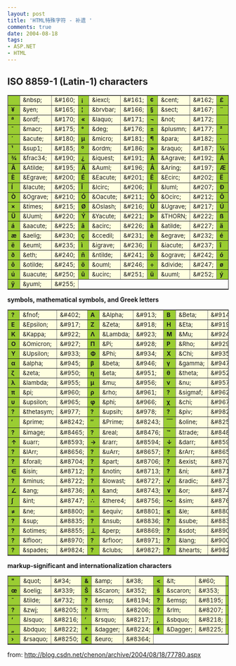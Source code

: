 ```yaml
---
layout: post
title: 'HTML特殊字符 - 补遗 '
comments: true
date: 2004-08-18
tags:
- ASP.NET
- HTML
---
```


<h2><strong>ISO 8859-1 (Latin-1) characters<br /></strong></h2>
<p></p>
<table style="FONT-SIZE: 10pt" border="1"><tbody>
<tr>
<td bgcolor="yellowgreen"><strong> </strong></td>
<td bgcolor="lightyellow">&amp;nbsp;</td>
<td bgcolor="lightyellow">&amp;#160;</td>
<td bgcolor="yellowgreen"><b>¡</b></td>
<td bgcolor="lightyellow">&amp;iexcl;</td>
<td bgcolor="lightyellow">&amp;#161;</td>
<td bgcolor="yellowgreen"><b>¢</b></td>
<td bgcolor="lightyellow">&amp;cent;</td>
<td bgcolor="lightyellow">&amp;#162;</td>
<td bgcolor="yellowgreen"><b>£</b></td>
<td bgcolor="lightyellow">&amp;pound;</td>
<td bgcolor="lightyellow">&amp;#163;</td>
<td bgcolor="yellowgreen"><b>¤</b></td>
<td bgcolor="lightyellow">&amp;curren;</td>
<td bgcolor="lightyellow">&amp;#164;</td>
</tr>
<tr>
<td bgcolor="yellowgreen"><b>¥</b></td>
<td bgcolor="lightyellow">&amp;yen;</td>
<td bgcolor="lightyellow">&amp;#165;</td>
<td bgcolor="yellowgreen"><b>¦</b></td>
<td bgcolor="lightyellow">&amp;brvbar;</td>
<td bgcolor="lightyellow">&amp;#166;</td>
<td bgcolor="yellowgreen"><b>§</b></td>
<td bgcolor="lightyellow">&amp;sect;</td>
<td bgcolor="lightyellow">&amp;#167;</td>
<td bgcolor="yellowgreen"><b>¨</b></td>
<td bgcolor="lightyellow">&amp;uml;</td>
<td bgcolor="lightyellow">&amp;#168;</td>
<td bgcolor="yellowgreen"><b>©</b></td>
<td bgcolor="lightyellow">&amp;copy;</td>
<td bgcolor="lightyellow">&amp;#169;</td>
</tr>
<tr>
<td bgcolor="yellowgreen"><b>ª</b></td>
<td bgcolor="lightyellow">&amp;ordf;</td>
<td bgcolor="lightyellow">&amp;#170;</td>
<td bgcolor="yellowgreen"><b>«</b></td>
<td bgcolor="lightyellow">&amp;laquo;</td>
<td bgcolor="lightyellow">&amp;#171;</td>
<td bgcolor="yellowgreen"><b>¬</b></td>
<td bgcolor="lightyellow">&amp;not;</td>
<td bgcolor="lightyellow">&amp;#172;</td>
<td bgcolor="yellowgreen"><b>­</b></td>
<td bgcolor="lightyellow">&amp;shy;</td>
<td bgcolor="lightyellow">&amp;#173;</td>
<td bgcolor="yellowgreen"><b>®</b></td>
<td bgcolor="lightyellow">&amp;reg;</td>
<td bgcolor="lightyellow">&amp;#174;</td>
</tr>
<tr>
<td bgcolor="yellowgreen"><b>¯</b></td>
<td bgcolor="lightyellow">&amp;macr;</td>
<td bgcolor="lightyellow">&amp;#175;</td>
<td bgcolor="yellowgreen"><b>°</b></td>
<td bgcolor="lightyellow">&amp;deg;</td>
<td bgcolor="lightyellow">&amp;#176;</td>
<td bgcolor="yellowgreen"><b>±</b></td>
<td bgcolor="lightyellow">&amp;plusmn;</td>
<td bgcolor="lightyellow">&amp;#177;</td>
<td bgcolor="yellowgreen"><b>²</b></td>
<td bgcolor="lightyellow">&amp;sup2;</td>
<td bgcolor="lightyellow">&amp;#178;</td>
<td bgcolor="yellowgreen"><b>³</b></td>
<td bgcolor="lightyellow">&amp;sup3;</td>
<td bgcolor="lightyellow">&amp;#179;</td>
</tr>
<tr>
<td bgcolor="yellowgreen"><b>´</b></td>
<td bgcolor="lightyellow">&amp;acute;</td>
<td bgcolor="lightyellow">&amp;#180;</td>
<td bgcolor="yellowgreen"><b>µ</b></td>
<td bgcolor="lightyellow">&amp;micro;</td>
<td bgcolor="lightyellow">&amp;#181;</td>
<td bgcolor="yellowgreen"><b>¶</b></td>
<td bgcolor="lightyellow">&amp;para;</td>
<td bgcolor="lightyellow">&amp;#182;</td>
<td bgcolor="yellowgreen"><b>·</b></td>
<td bgcolor="lightyellow">&amp;middot;</td>
<td bgcolor="lightyellow">&amp;#183;</td>
<td bgcolor="yellowgreen"><b>¸</b></td>
<td bgcolor="lightyellow">&amp;cedil;</td>
<td bgcolor="lightyellow">&amp;#184;</td>
</tr>
<tr>
<td bgcolor="yellowgreen"><b>¹</b></td>
<td bgcolor="lightyellow">&amp;sup1;</td>
<td bgcolor="lightyellow">&amp;#185;</td>
<td bgcolor="yellowgreen"><b>º</b></td>
<td bgcolor="lightyellow">&amp;ordm;</td>
<td bgcolor="lightyellow">&amp;#186;</td>
<td bgcolor="yellowgreen"><b>»</b></td>
<td bgcolor="lightyellow">&amp;raquo;</td>
<td bgcolor="lightyellow">&amp;#187;</td>
<td bgcolor="yellowgreen"><b>¼</b></td>
<td bgcolor="lightyellow">&amp;frac14;</td>
<td bgcolor="lightyellow">&amp;#188;</td>
<td bgcolor="yellowgreen"><b>½</b></td>
<td bgcolor="lightyellow">&amp;frac12;</td>
<td bgcolor="lightyellow">&amp;#189;</td>
</tr>
<tr>
<td bgcolor="yellowgreen"><b>¾</b></td>
<td bgcolor="lightyellow">&amp;frac34;</td>
<td bgcolor="lightyellow">&amp;#190;</td>
<td bgcolor="yellowgreen"><b>¿</b></td>
<td bgcolor="lightyellow">&amp;iquest;</td>
<td bgcolor="lightyellow">&amp;#191;</td>
<td bgcolor="yellowgreen"><b>À</b></td>
<td bgcolor="lightyellow">&amp;Agrave;</td>
<td bgcolor="lightyellow">&amp;#192;</td>
<td bgcolor="yellowgreen"><b>Á</b></td>
<td bgcolor="lightyellow">&amp;Aacute;</td>
<td bgcolor="lightyellow">&amp;#193;</td>
<td bgcolor="yellowgreen"><b>Â</b></td>
<td bgcolor="lightyellow">&amp;Acirc;</td>
<td bgcolor="lightyellow">&amp;#194;</td>
</tr>
<tr>
<td bgcolor="yellowgreen"><b>Ã</b></td>
<td bgcolor="lightyellow">&amp;Atilde;</td>
<td bgcolor="lightyellow">&amp;#195;</td>
<td bgcolor="yellowgreen"><b>Ä</b></td>
<td bgcolor="lightyellow">&amp;Auml;</td>
<td bgcolor="lightyellow">&amp;#196;</td>
<td bgcolor="yellowgreen"><b>Å</b></td>
<td bgcolor="lightyellow">&amp;Aring;</td>
<td bgcolor="lightyellow">&amp;#197;</td>
<td bgcolor="yellowgreen"><b>Æ</b></td>
<td bgcolor="lightyellow">&amp;AElig;</td>
<td bgcolor="lightyellow">&amp;#198;</td>
<td bgcolor="yellowgreen"><b>Ç</b></td>
<td bgcolor="lightyellow">&amp;Ccedil;</td>
<td bgcolor="lightyellow">&amp;#199;</td>
</tr>
<tr>
<td bgcolor="yellowgreen"><b>È</b></td>
<td bgcolor="lightyellow">&amp;Egrave;</td>
<td bgcolor="lightyellow">&amp;#200;</td>
<td bgcolor="yellowgreen"><b>É</b></td>
<td bgcolor="lightyellow">&amp;Eacute;</td>
<td bgcolor="lightyellow">&amp;#201;</td>
<td bgcolor="yellowgreen"><b>Ê</b></td>
<td bgcolor="lightyellow">&amp;Ecirc;</td>
<td bgcolor="lightyellow">&amp;#202;</td>
<td bgcolor="yellowgreen"><b>Ë</b></td>
<td bgcolor="lightyellow">&amp;Euml;</td>
<td bgcolor="lightyellow">&amp;#203;</td>
<td bgcolor="yellowgreen"><b>Ì</b></td>
<td bgcolor="lightyellow">&amp;Igrave;</td>
<td bgcolor="lightyellow">&amp;#204;</td>
</tr>
<tr>
<td bgcolor="yellowgreen"><b>Í</b></td>
<td bgcolor="lightyellow">&amp;Iacute;</td>
<td bgcolor="lightyellow">&amp;#205;</td>
<td bgcolor="yellowgreen"><b>Î</b></td>
<td bgcolor="lightyellow">&amp;Icirc;</td>
<td bgcolor="lightyellow">&amp;#206;</td>
<td bgcolor="yellowgreen"><b>Ï</b></td>
<td bgcolor="lightyellow">&amp;Iuml;</td>
<td bgcolor="lightyellow">&amp;#207;</td>
<td bgcolor="yellowgreen"><b>Ð</b></td>
<td bgcolor="lightyellow">&amp;ETH;</td>
<td bgcolor="lightyellow">&amp;#208;</td>
<td bgcolor="yellowgreen"><b>Ñ</b></td>
<td bgcolor="lightyellow">&amp;Ntilde;</td>
<td bgcolor="lightyellow">&amp;#209;</td>
</tr>
<tr>
<td bgcolor="yellowgreen"><b>Ò</b></td>
<td bgcolor="lightyellow">&amp;Ograve;</td>
<td bgcolor="lightyellow">&amp;#210;</td>
<td bgcolor="yellowgreen"><b>Ó</b></td>
<td bgcolor="lightyellow">&amp;Oacute;</td>
<td bgcolor="lightyellow">&amp;#211;</td>
<td bgcolor="yellowgreen"><b>Ô</b></td>
<td bgcolor="lightyellow">&amp;Ocirc;</td>
<td bgcolor="lightyellow">&amp;#212;</td>
<td bgcolor="yellowgreen"><b>Õ</b></td>
<td bgcolor="lightyellow">&amp;Otilde;</td>
<td bgcolor="lightyellow">&amp;#213;</td>
<td bgcolor="yellowgreen"><b>Ö</b></td>
<td bgcolor="lightyellow">&amp;Ouml;</td>
<td bgcolor="lightyellow">&amp;#214;</td>
</tr>
<tr>
<td bgcolor="yellowgreen"><b>×</b></td>
<td bgcolor="lightyellow">&amp;times;</td>
<td bgcolor="lightyellow">&amp;#215;</td>
<td bgcolor="yellowgreen"><b>Ø</b></td>
<td bgcolor="lightyellow">&amp;Oslash;</td>
<td bgcolor="lightyellow">&amp;#216;</td>
<td bgcolor="yellowgreen"><b>Ù</b></td>
<td bgcolor="lightyellow">&amp;Ugrave;</td>
<td bgcolor="lightyellow">&amp;#217;</td>
<td bgcolor="yellowgreen"><b>Ú</b></td>
<td bgcolor="lightyellow">&amp;Uacute;</td>
<td bgcolor="lightyellow">&amp;#218;</td>
<td bgcolor="yellowgreen"><b>Û</b></td>
<td bgcolor="lightyellow">&amp;Ucirc;</td>
<td bgcolor="lightyellow">&amp;#219;</td>
</tr>
<tr>
<td bgcolor="yellowgreen"><b>Ü</b></td>
<td bgcolor="lightyellow">&amp;Uuml;</td>
<td bgcolor="lightyellow">&amp;#220;</td>
<td bgcolor="yellowgreen"><b>Ý</b></td>
<td bgcolor="lightyellow">&amp;Yacute;</td>
<td bgcolor="lightyellow">&amp;#221;</td>
<td bgcolor="yellowgreen"><b>Þ</b></td>
<td bgcolor="lightyellow">&amp;THORN;</td>
<td bgcolor="lightyellow">&amp;#222;</td>
<td bgcolor="yellowgreen"><b>ß</b></td>
<td bgcolor="lightyellow">&amp;szlig;</td>
<td bgcolor="lightyellow">&amp;#223;</td>
<td bgcolor="yellowgreen"><b>à</b></td>
<td bgcolor="lightyellow">&amp;agrave;</td>
<td bgcolor="lightyellow">&amp;#224;</td>
</tr>
<tr>
<td bgcolor="yellowgreen"><b>á</b></td>
<td bgcolor="lightyellow">&amp;aacute;</td>
<td bgcolor="lightyellow">&amp;#225;</td>
<td bgcolor="yellowgreen"><b>â</b></td>
<td bgcolor="lightyellow">&amp;acirc;</td>
<td bgcolor="lightyellow">&amp;#226;</td>
<td bgcolor="yellowgreen"><b>ã</b></td>
<td bgcolor="lightyellow">&amp;atilde;</td>
<td bgcolor="lightyellow">&amp;#227;</td>
<td bgcolor="yellowgreen"><b>ä</b></td>
<td bgcolor="lightyellow">&amp;auml;</td>
<td bgcolor="lightyellow">&amp;#228;</td>
<td bgcolor="yellowgreen"><b>å</b></td>
<td bgcolor="lightyellow">&amp;aring;</td>
<td bgcolor="lightyellow">&amp;#229;</td>
</tr>
<tr>
<td bgcolor="yellowgreen"><b>æ</b></td>
<td bgcolor="lightyellow">&amp;aelig;</td>
<td bgcolor="lightyellow">&amp;#230;</td>
<td bgcolor="yellowgreen"><b>ç</b></td>
<td bgcolor="lightyellow">&amp;ccedil;</td>
<td bgcolor="lightyellow">&amp;#231;</td>
<td bgcolor="yellowgreen"><b>è</b></td>
<td bgcolor="lightyellow">&amp;egrave;</td>
<td bgcolor="lightyellow">&amp;#232;</td>
<td bgcolor="yellowgreen"><b>é</b></td>
<td bgcolor="lightyellow">&amp;eacute;</td>
<td bgcolor="lightyellow">&amp;#233;</td>
<td bgcolor="yellowgreen"><b>ê</b></td>
<td bgcolor="lightyellow">&amp;ecirc;</td>
<td bgcolor="lightyellow">&amp;#234;</td>
</tr>
<tr>
<td bgcolor="yellowgreen"><b>ë</b></td>
<td bgcolor="lightyellow">&amp;euml;</td>
<td bgcolor="lightyellow">&amp;#235;</td>
<td bgcolor="yellowgreen"><b>ì</b></td>
<td bgcolor="lightyellow">&amp;igrave;</td>
<td bgcolor="lightyellow">&amp;#236;</td>
<td bgcolor="yellowgreen"><b>í</b></td>
<td bgcolor="lightyellow">&amp;iacute;</td>
<td bgcolor="lightyellow">&amp;#237;</td>
<td bgcolor="yellowgreen"><b>î</b></td>
<td bgcolor="lightyellow">&amp;icirc;</td>
<td bgcolor="lightyellow">&amp;#238;</td>
<td bgcolor="yellowgreen"><b>ï</b></td>
<td bgcolor="lightyellow">&amp;iuml;</td>
<td bgcolor="lightyellow">&amp;#239;</td>
</tr>
<tr>
<td bgcolor="yellowgreen"><b>ð</b></td>
<td bgcolor="lightyellow">&amp;eth;</td>
<td bgcolor="lightyellow">&amp;#240;</td>
<td bgcolor="yellowgreen"><b>ñ</b></td>
<td bgcolor="lightyellow">&amp;ntilde;</td>
<td bgcolor="lightyellow">&amp;#241;</td>
<td bgcolor="yellowgreen"><b>ò</b></td>
<td bgcolor="lightyellow">&amp;ograve;</td>
<td bgcolor="lightyellow">&amp;#242;</td>
<td bgcolor="yellowgreen"><b>ó</b></td>
<td bgcolor="lightyellow">&amp;oacute;</td>
<td bgcolor="lightyellow">&amp;#243;</td>
<td bgcolor="yellowgreen"><b>ô</b></td>
<td bgcolor="lightyellow">&amp;ocirc;</td>
<td bgcolor="lightyellow">&amp;#244;</td>
</tr>
<tr>
<td bgcolor="yellowgreen"><b>õ</b></td>
<td bgcolor="lightyellow">&amp;otilde;</td>
<td bgcolor="lightyellow">&amp;#245;</td>
<td bgcolor="yellowgreen"><b>ö</b></td>
<td bgcolor="lightyellow">&amp;ouml;</td>
<td bgcolor="lightyellow">&amp;#246;</td>
<td bgcolor="yellowgreen"><b>÷</b></td>
<td bgcolor="lightyellow">&amp;divide;</td>
<td bgcolor="lightyellow">&amp;#247;</td>
<td bgcolor="yellowgreen"><b>ø</b></td>
<td bgcolor="lightyellow">&amp;oslash;</td>
<td bgcolor="lightyellow">&amp;#248;</td>
<td bgcolor="yellowgreen"><b>ù</b></td>
<td bgcolor="lightyellow">&amp;ugrave;</td>
<td bgcolor="lightyellow">&amp;#249;</td>
</tr>
<tr>
<td bgcolor="yellowgreen"><b>ú</b></td>
<td bgcolor="lightyellow">&amp;uacute;</td>
<td bgcolor="lightyellow">&amp;#250;</td>
<td bgcolor="yellowgreen"><b>û</b></td>
<td bgcolor="lightyellow">&amp;ucirc;</td>
<td bgcolor="lightyellow">&amp;#251;</td>
<td bgcolor="yellowgreen"><b>ü</b></td>
<td bgcolor="lightyellow">&amp;uuml;</td>
<td bgcolor="lightyellow">&amp;#252;</td>
<td bgcolor="yellowgreen"><b>ý</b></td>
<td bgcolor="lightyellow">&amp;yacute;</td>
<td bgcolor="lightyellow">&amp;#253;</td>
<td bgcolor="yellowgreen"><b>þ</b></td>
<td bgcolor="lightyellow">&amp;thorn;</td>
<td bgcolor="lightyellow">&amp;#254;</td>
</tr>
<tr>
<td bgcolor="yellowgreen"><b>ÿ</b></td>
<td bgcolor="lightyellow">&amp;yuml;</td>
<td bgcolor="lightyellow">&amp;#255;</td>
</tr>
</tbody></table>
<p><b>symbols, mathematical symbols, and Greek letters</b><br /></p>
<p></p>
<table style="FONT-SIZE: 10pt" border="1"><tbody>
<tr>
<td bgcolor="yellowgreen"><b>?</b></td>
<td bgcolor="lightyellow">&amp;fnof;</td>
<td bgcolor="lightyellow">&amp;#402;</td>
<td bgcolor="yellowgreen"><b>Α</b></td>
<td bgcolor="lightyellow">&amp;Alpha;</td>
<td bgcolor="lightyellow">&amp;#913;</td>
<td bgcolor="yellowgreen"><b>Β</b></td>
<td bgcolor="lightyellow">&amp;Beta;</td>
<td bgcolor="lightyellow">&amp;#914;</td>
<td bgcolor="yellowgreen"><b>Γ</b></td>
<td bgcolor="lightyellow">&amp;Gamma;</td>
<td bgcolor="lightyellow">&amp;#915;</td>
<td bgcolor="yellowgreen"><b>Δ</b></td>
<td bgcolor="lightyellow">&amp;Delta;</td>
<td bgcolor="lightyellow">&amp;#916;</td>
</tr>
<tr>
<td bgcolor="yellowgreen"><b>Ε</b></td>
<td bgcolor="lightyellow">&amp;Epsilon;</td>
<td bgcolor="lightyellow">&amp;#917;</td>
<td bgcolor="yellowgreen"><b>Ζ</b></td>
<td bgcolor="lightyellow">&amp;Zeta;</td>
<td bgcolor="lightyellow">&amp;#918;</td>
<td bgcolor="yellowgreen"><b>Η</b></td>
<td bgcolor="lightyellow">&amp;Eta;</td>
<td bgcolor="lightyellow">&amp;#919;</td>
<td bgcolor="yellowgreen"><b>Θ</b></td>
<td bgcolor="lightyellow">&amp;Theta;</td>
<td bgcolor="lightyellow">&amp;#920;</td>
<td bgcolor="yellowgreen"><b>Ι</b></td>
<td bgcolor="lightyellow">&amp;Iota;</td>
<td bgcolor="lightyellow">&amp;#921;</td>
</tr>
<tr>
<td bgcolor="yellowgreen"><b>Κ</b></td>
<td bgcolor="lightyellow">&amp;Kappa;</td>
<td bgcolor="lightyellow">&amp;#922;</td>
<td bgcolor="yellowgreen"><b>Λ</b></td>
<td bgcolor="lightyellow">&amp;Lambda;</td>
<td bgcolor="lightyellow">&amp;#923;</td>
<td bgcolor="yellowgreen"><b>Μ</b></td>
<td bgcolor="lightyellow">&amp;Mu;</td>
<td bgcolor="lightyellow">&amp;#924;</td>
<td bgcolor="yellowgreen"><b>Ν</b></td>
<td bgcolor="lightyellow">&amp;Nu;</td>
<td bgcolor="lightyellow">&amp;#925;</td>
<td bgcolor="yellowgreen"><b>Ξ</b></td>
<td bgcolor="lightyellow">&amp;Xi;</td>
<td bgcolor="lightyellow">&amp;#926;</td>
</tr>
<tr>
<td bgcolor="yellowgreen"><b>Ο</b></td>
<td bgcolor="lightyellow">&amp;Omicron;</td>
<td bgcolor="lightyellow">&amp;#927;</td>
<td bgcolor="yellowgreen"><b>Π</b></td>
<td bgcolor="lightyellow">&amp;Pi;</td>
<td bgcolor="lightyellow">&amp;#928;</td>
<td bgcolor="yellowgreen"><b>Ρ</b></td>
<td bgcolor="lightyellow">&amp;Rho;</td>
<td bgcolor="lightyellow">&amp;#929;</td>
<td bgcolor="yellowgreen"><b>Σ</b></td>
<td bgcolor="lightyellow">&amp;Sigma;</td>
<td bgcolor="lightyellow">&amp;#931;</td>
<td bgcolor="yellowgreen"><b>Τ</b></td>
<td bgcolor="lightyellow">&amp;Tau;</td>
<td bgcolor="lightyellow">&amp;#932;</td>
</tr>
<tr>
<td bgcolor="yellowgreen"><b>Υ</b></td>
<td bgcolor="lightyellow">&amp;Upsilon;</td>
<td bgcolor="lightyellow">&amp;#933;</td>
<td bgcolor="yellowgreen"><b>Φ</b></td>
<td bgcolor="lightyellow">&amp;Phi;</td>
<td bgcolor="lightyellow">&amp;#934;</td>
<td bgcolor="yellowgreen"><b>Χ</b></td>
<td bgcolor="lightyellow">&amp;Chi;</td>
<td bgcolor="lightyellow">&amp;#935;</td>
<td bgcolor="yellowgreen"><b>Ψ</b></td>
<td bgcolor="lightyellow">&amp;Psi;</td>
<td bgcolor="lightyellow">&amp;#936;</td>
<td bgcolor="yellowgreen"><b>Ω</b></td>
<td bgcolor="lightyellow">&amp;Omega;</td>
<td bgcolor="lightyellow">&amp;#937;</td>
</tr>
<tr>
<td bgcolor="yellowgreen"><b>α</b></td>
<td bgcolor="lightyellow">&amp;alpha;</td>
<td bgcolor="lightyellow">&amp;#945;</td>
<td bgcolor="yellowgreen"><b>β</b></td>
<td bgcolor="lightyellow">&amp;beta;</td>
<td bgcolor="lightyellow">&amp;#946;</td>
<td bgcolor="yellowgreen"><b>γ</b></td>
<td bgcolor="lightyellow">&amp;gamma;</td>
<td bgcolor="lightyellow">&amp;#947;</td>
<td bgcolor="yellowgreen"><b>δ</b></td>
<td bgcolor="lightyellow">&amp;delta;</td>
<td bgcolor="lightyellow">&amp;#948;</td>
<td bgcolor="yellowgreen"><b>ε</b></td>
<td bgcolor="lightyellow">&amp;epsilon;</td>
<td bgcolor="lightyellow">&amp;#949;</td>
</tr>
<tr>
<td bgcolor="yellowgreen"><b>ζ</b></td>
<td bgcolor="lightyellow">&amp;zeta;</td>
<td bgcolor="lightyellow">&amp;#950;</td>
<td bgcolor="yellowgreen"><b>η</b></td>
<td bgcolor="lightyellow">&amp;eta;</td>
<td bgcolor="lightyellow">&amp;#951;</td>
<td bgcolor="yellowgreen"><b>θ</b></td>
<td bgcolor="lightyellow">&amp;theta;</td>
<td bgcolor="lightyellow">&amp;#952;</td>
<td bgcolor="yellowgreen"><b>ι</b></td>
<td bgcolor="lightyellow">&amp;iota;</td>
<td bgcolor="lightyellow">&amp;#953;</td>
<td bgcolor="yellowgreen"><b>κ</b></td>
<td bgcolor="lightyellow">&amp;kappa;</td>
<td bgcolor="lightyellow">&amp;#954;</td>
</tr>
<tr>
<td bgcolor="yellowgreen"><b>λ</b></td>
<td bgcolor="lightyellow">&amp;lambda;</td>
<td bgcolor="lightyellow">&amp;#955;</td>
<td bgcolor="yellowgreen"><b>μ</b></td>
<td bgcolor="lightyellow">&amp;mu;</td>
<td bgcolor="lightyellow">&amp;#956;</td>
<td bgcolor="yellowgreen"><b>ν</b></td>
<td bgcolor="lightyellow">&amp;nu;</td>
<td bgcolor="lightyellow">&amp;#957;</td>
<td bgcolor="yellowgreen"><b>ξ</b></td>
<td bgcolor="lightyellow">&amp;xi;</td>
<td bgcolor="lightyellow">&amp;#958;</td>
<td bgcolor="yellowgreen"><b>ο</b></td>
<td bgcolor="lightyellow">&amp;omicron;</td>
<td bgcolor="lightyellow">&amp;#959;</td>
</tr>
<tr>
<td bgcolor="yellowgreen"><b>π</b></td>
<td bgcolor="lightyellow">&amp;pi;</td>
<td bgcolor="lightyellow">&amp;#960;</td>
<td bgcolor="yellowgreen"><b>ρ</b></td>
<td bgcolor="lightyellow">&amp;rho;</td>
<td bgcolor="lightyellow">&amp;#961;</td>
<td bgcolor="yellowgreen"><b>?</b></td>
<td bgcolor="lightyellow">&amp;sigmaf;</td>
<td bgcolor="lightyellow">&amp;#962;</td>
<td bgcolor="yellowgreen"><b>σ</b></td>
<td bgcolor="lightyellow">&amp;sigma;</td>
<td bgcolor="lightyellow">&amp;#963;</td>
<td bgcolor="yellowgreen"><b>τ</b></td>
<td bgcolor="lightyellow">&amp;tau;</td>
<td bgcolor="lightyellow">&amp;#964;</td>
</tr>
<tr>
<td bgcolor="yellowgreen"><b>υ</b></td>
<td bgcolor="lightyellow">&amp;upsilon;</td>
<td bgcolor="lightyellow">&amp;#965;</td>
<td bgcolor="yellowgreen"><b>φ</b></td>
<td bgcolor="lightyellow">&amp;phi;</td>
<td bgcolor="lightyellow">&amp;#966;</td>
<td bgcolor="yellowgreen"><b>χ</b></td>
<td bgcolor="lightyellow">&amp;chi;</td>
<td bgcolor="lightyellow">&amp;#967;</td>
<td bgcolor="yellowgreen"><b>ψ</b></td>
<td bgcolor="lightyellow">&amp;psi;</td>
<td bgcolor="lightyellow">&amp;#968;</td>
<td bgcolor="yellowgreen"><b>ω</b></td>
<td bgcolor="lightyellow">&amp;omega;</td>
<td bgcolor="lightyellow">&amp;#969;</td>
</tr>
<tr>
<td bgcolor="yellowgreen"><b>?</b></td>
<td bgcolor="lightyellow">&amp;thetasym;</td>
<td bgcolor="lightyellow">&amp;#977;</td>
<td bgcolor="yellowgreen"><b>?</b></td>
<td bgcolor="lightyellow">&amp;upsih;</td>
<td bgcolor="lightyellow">&amp;#978;</td>
<td bgcolor="yellowgreen"><b>?</b></td>
<td bgcolor="lightyellow">&amp;piv;</td>
<td bgcolor="lightyellow">&amp;#982;</td>
<td bgcolor="yellowgreen"><b>•</b></td>
<td bgcolor="lightyellow">&amp;bull;</td>
<td bgcolor="lightyellow">&amp;#8226;</td>
<td bgcolor="yellowgreen"><b>…</b></td>
<td bgcolor="lightyellow">&amp;hellip;</td>
<td bgcolor="lightyellow">&amp;#8230;</td>
</tr>
<tr>
<td bgcolor="yellowgreen"><b>′</b></td>
<td bgcolor="lightyellow">&amp;prime;</td>
<td bgcolor="lightyellow">&amp;#8242;</td>
<td bgcolor="yellowgreen"><b>″</b></td>
<td bgcolor="lightyellow">&amp;Prime;</td>
<td bgcolor="lightyellow">&amp;#8243;</td>
<td bgcolor="yellowgreen"><b>￣</b></td>
<td bgcolor="lightyellow">&amp;oline;</td>
<td bgcolor="lightyellow">&amp;#8254;</td>
<td bgcolor="yellowgreen"><b>?</b></td>
<td bgcolor="lightyellow">&amp;frasl;</td>
<td bgcolor="lightyellow">&amp;#8260;</td>
<td bgcolor="yellowgreen"><b>?</b></td>
<td bgcolor="lightyellow">&amp;weierp;</td>
<td bgcolor="lightyellow">&amp;#8472;</td>
</tr>
<tr>
<td bgcolor="yellowgreen"><b>?</b></td>
<td bgcolor="lightyellow">&amp;image;</td>
<td bgcolor="lightyellow">&amp;#8465;</td>
<td bgcolor="yellowgreen"><b>?</b></td>
<td bgcolor="lightyellow">&amp;real;</td>
<td bgcolor="lightyellow">&amp;#8476;</td>
<td bgcolor="yellowgreen"><b>™</b></td>
<td bgcolor="lightyellow">&amp;trade;</td>
<td bgcolor="lightyellow">&amp;#8482;</td>
<td bgcolor="yellowgreen"><b>?</b></td>
<td bgcolor="lightyellow">&amp;alefsym;</td>
<td bgcolor="lightyellow">&amp;#8501;</td>
<td bgcolor="yellowgreen"><b>←</b></td>
<td bgcolor="lightyellow">&amp;larr;</td>
<td bgcolor="lightyellow">&amp;#8592;</td>
</tr>
<tr>
<td bgcolor="yellowgreen"><b>↑</b></td>
<td bgcolor="lightyellow">&amp;uarr;</td>
<td bgcolor="lightyellow">&amp;#8593;</td>
<td bgcolor="yellowgreen"><b>→</b></td>
<td bgcolor="lightyellow">&amp;rarr;</td>
<td bgcolor="lightyellow">&amp;#8594;</td>
<td bgcolor="yellowgreen"><b>↓</b></td>
<td bgcolor="lightyellow">&amp;darr;</td>
<td bgcolor="lightyellow">&amp;#8595;</td>
<td bgcolor="yellowgreen"><b>?</b></td>
<td bgcolor="lightyellow">&amp;harr;</td>
<td bgcolor="lightyellow">&amp;#8596;</td>
<td bgcolor="yellowgreen"><b>?</b></td>
<td bgcolor="lightyellow">&amp;crarr;</td>
<td bgcolor="lightyellow">&amp;#8629;</td>
</tr>
<tr>
<td bgcolor="yellowgreen"><b>?</b></td>
<td bgcolor="lightyellow">&amp;lArr;</td>
<td bgcolor="lightyellow">&amp;#8656;</td>
<td bgcolor="yellowgreen"><b>?</b></td>
<td bgcolor="lightyellow">&amp;uArr;</td>
<td bgcolor="lightyellow">&amp;#8657;</td>
<td bgcolor="yellowgreen"><b>?</b></td>
<td bgcolor="lightyellow">&amp;rArr;</td>
<td bgcolor="lightyellow">&amp;#8658;</td>
<td bgcolor="yellowgreen"><b>?</b></td>
<td bgcolor="lightyellow">&amp;dArr;</td>
<td bgcolor="lightyellow">&amp;#8659;</td>
<td bgcolor="yellowgreen"><b>?</b></td>
<td bgcolor="lightyellow">&amp;hArr;</td>
<td bgcolor="lightyellow">&amp;#8660;</td>
</tr>
<tr>
<td bgcolor="yellowgreen"><b>?</b></td>
<td bgcolor="lightyellow">&amp;forall;</td>
<td bgcolor="lightyellow">&amp;#8704;</td>
<td bgcolor="yellowgreen"><b>?</b></td>
<td bgcolor="lightyellow">&amp;part;</td>
<td bgcolor="lightyellow">&amp;#8706;</td>
<td bgcolor="yellowgreen"><b>?</b></td>
<td bgcolor="lightyellow">&amp;exist;</td>
<td bgcolor="lightyellow">&amp;#8707;</td>
<td bgcolor="yellowgreen"><b>?</b></td>
<td bgcolor="lightyellow">&amp;empty;</td>
<td bgcolor="lightyellow">&amp;#8709;</td>
<td bgcolor="yellowgreen"><b>?</b></td>
<td bgcolor="lightyellow">&amp;nabla;</td>
<td bgcolor="lightyellow">&amp;#8711;</td>
</tr>
<tr>
<td bgcolor="yellowgreen"><b>∈</b></td>
<td bgcolor="lightyellow">&amp;isin;</td>
<td bgcolor="lightyellow">&amp;#8712;</td>
<td bgcolor="yellowgreen"><b>?</b></td>
<td bgcolor="lightyellow">&amp;notin;</td>
<td bgcolor="lightyellow">&amp;#8713;</td>
<td bgcolor="yellowgreen"><b>?</b></td>
<td bgcolor="lightyellow">&amp;ni;</td>
<td bgcolor="lightyellow">&amp;#8715;</td>
<td bgcolor="yellowgreen"><b>∏</b></td>
<td bgcolor="lightyellow">&amp;prod;</td>
<td bgcolor="lightyellow">&amp;#8719;</td>
<td bgcolor="yellowgreen"><b>∑</b></td>
<td bgcolor="lightyellow">&amp;sum;</td>
<td bgcolor="lightyellow">&amp;#8721;</td>
</tr>
<tr>
<td bgcolor="yellowgreen"><b>?</b></td>
<td bgcolor="lightyellow">&amp;minus;</td>
<td bgcolor="lightyellow">&amp;#8722;</td>
<td bgcolor="yellowgreen"><b>?</b></td>
<td bgcolor="lightyellow">&amp;lowast;</td>
<td bgcolor="lightyellow">&amp;#8727;</td>
<td bgcolor="yellowgreen"><b>√</b></td>
<td bgcolor="lightyellow">&amp;radic;</td>
<td bgcolor="lightyellow">&amp;#8730;</td>
<td bgcolor="yellowgreen"><b>∝</b></td>
<td bgcolor="lightyellow">&amp;prop;</td>
<td bgcolor="lightyellow">&amp;#8733;</td>
<td bgcolor="yellowgreen"><b>∞</b></td>
<td bgcolor="lightyellow">&amp;infin;</td>
<td bgcolor="lightyellow">&amp;#8734;</td>
</tr>
<tr>
<td bgcolor="yellowgreen"><b>∠</b></td>
<td bgcolor="lightyellow">&amp;ang;</td>
<td bgcolor="lightyellow">&amp;#8736;</td>
<td bgcolor="yellowgreen"><b>∧</b></td>
<td bgcolor="lightyellow">&amp;and;</td>
<td bgcolor="lightyellow">&amp;#8743;</td>
<td bgcolor="yellowgreen"><b>∨</b></td>
<td bgcolor="lightyellow">&amp;or;</td>
<td bgcolor="lightyellow">&amp;#8744;</td>
<td bgcolor="yellowgreen"><b>∩</b></td>
<td bgcolor="lightyellow">&amp;cap;</td>
<td bgcolor="lightyellow">&amp;#8745;</td>
<td bgcolor="yellowgreen"><b>∪</b></td>
<td bgcolor="lightyellow">&amp;cup;</td>
<td bgcolor="lightyellow">&amp;#8746;</td>
</tr>
<tr>
<td bgcolor="yellowgreen"><b>∫</b></td>
<td bgcolor="lightyellow">&amp;int;</td>
<td bgcolor="lightyellow">&amp;#8747;</td>
<td bgcolor="yellowgreen"><b>∴</b></td>
<td bgcolor="lightyellow">&amp;there4;</td>
<td bgcolor="lightyellow">&amp;#8756;</td>
<td bgcolor="yellowgreen"><b>～</b></td>
<td bgcolor="lightyellow">&amp;sim;</td>
<td bgcolor="lightyellow">&amp;#8764;</td>
<td bgcolor="yellowgreen"><b>?</b></td>
<td bgcolor="lightyellow">&amp;cong;</td>
<td bgcolor="lightyellow">&amp;#8773;</td>
<td bgcolor="yellowgreen"><b>≈</b></td>
<td bgcolor="lightyellow">&amp;asymp;</td>
<td bgcolor="lightyellow">&amp;#8776;</td>
</tr>
<tr>
<td bgcolor="yellowgreen"><b>≠</b></td>
<td bgcolor="lightyellow">&amp;ne;</td>
<td bgcolor="lightyellow">&amp;#8800;</td>
<td bgcolor="yellowgreen"><b>≡</b></td>
<td bgcolor="lightyellow">&amp;equiv;</td>
<td bgcolor="lightyellow">&amp;#8801;</td>
<td bgcolor="yellowgreen"><b>≤</b></td>
<td bgcolor="lightyellow">&amp;le;</td>
<td bgcolor="lightyellow">&amp;#8804;</td>
<td bgcolor="yellowgreen"><b>≥</b></td>
<td bgcolor="lightyellow">&amp;ge;</td>
<td bgcolor="lightyellow">&amp;#8805;</td>
<td bgcolor="yellowgreen"><b>?</b></td>
<td bgcolor="lightyellow">&amp;sub;</td>
<td bgcolor="lightyellow">&amp;#8834;</td>
</tr>
<tr>
<td bgcolor="yellowgreen"><b>?</b></td>
<td bgcolor="lightyellow">&amp;sup;</td>
<td bgcolor="lightyellow">&amp;#8835;</td>
<td bgcolor="yellowgreen"><b>?</b></td>
<td bgcolor="lightyellow">&amp;nsub;</td>
<td bgcolor="lightyellow">&amp;#8836;</td>
<td bgcolor="yellowgreen"><b>?</b></td>
<td bgcolor="lightyellow">&amp;sube;</td>
<td bgcolor="lightyellow">&amp;#8838;</td>
<td bgcolor="yellowgreen"><b>?</b></td>
<td bgcolor="lightyellow">&amp;supe;</td>
<td bgcolor="lightyellow">&amp;#8839;</td>
<td bgcolor="yellowgreen"><b>⊕</b></td>
<td bgcolor="lightyellow">&amp;oplus;</td>
<td bgcolor="lightyellow">&amp;#8853;</td>
</tr>
<tr>
<td bgcolor="yellowgreen"><b>?</b></td>
<td bgcolor="lightyellow">&amp;otimes;</td>
<td bgcolor="lightyellow">&amp;#8855;</td>
<td bgcolor="yellowgreen"><b>⊥</b></td>
<td bgcolor="lightyellow">&amp;perp;</td>
<td bgcolor="lightyellow">&amp;#8869;</td>
<td bgcolor="yellowgreen"><b>?</b></td>
<td bgcolor="lightyellow">&amp;sdot;</td>
<td bgcolor="lightyellow">&amp;#8901;</td>
<td bgcolor="yellowgreen"><b>?</b></td>
<td bgcolor="lightyellow">&amp;lceil;</td>
<td bgcolor="lightyellow">&amp;#8968;</td>
<td bgcolor="yellowgreen"><b>?</b></td>
<td bgcolor="lightyellow">&amp;rceil;</td>
<td bgcolor="lightyellow">&amp;#8969;</td>
</tr>
<tr>
<td bgcolor="yellowgreen"><b>?</b></td>
<td bgcolor="lightyellow">&amp;lfloor;</td>
<td bgcolor="lightyellow">&amp;#8970;</td>
<td bgcolor="yellowgreen"><b>?</b></td>
<td bgcolor="lightyellow">&amp;rfloor;</td>
<td bgcolor="lightyellow">&amp;#8971;</td>
<td bgcolor="yellowgreen"><b>?</b></td>
<td bgcolor="lightyellow">&amp;lang;</td>
<td bgcolor="lightyellow">&amp;#9001;</td>
<td bgcolor="yellowgreen"><b>?</b></td>
<td bgcolor="lightyellow">&amp;rang;</td>
<td bgcolor="lightyellow">&amp;#9002;</td>
<td bgcolor="yellowgreen"><b>?</b></td>
<td bgcolor="lightyellow">&amp;loz;</td>
<td bgcolor="lightyellow">&amp;#9674;</td>
</tr>
<tr>
<td bgcolor="yellowgreen"><b>?</b></td>
<td bgcolor="lightyellow">&amp;spades;</td>
<td bgcolor="lightyellow">&amp;#9824;</td>
<td bgcolor="yellowgreen"><b>?</b></td>
<td bgcolor="lightyellow">&amp;clubs;</td>
<td bgcolor="lightyellow">&amp;#9827;</td>
<td bgcolor="yellowgreen"><b>?</b></td>
<td bgcolor="lightyellow">&amp;hearts;</td>
<td bgcolor="lightyellow">&amp;#9829;</td>
<td bgcolor="yellowgreen"><b>?</b></td>
<td bgcolor="lightyellow">&amp;diams;</td>
<td bgcolor="lightyellow">&amp;#9830;</td>
</tr>
</tbody></table>
<p><b>markup-significant and internationalization characters</b><br /></p>
<p></p>
<table style="FONT-SIZE: 10pt" border="1"><tbody>
<tr>
<td bgcolor="yellowgreen"><b>"</b></td>
<td bgcolor="lightyellow">&amp;quot;</td>
<td bgcolor="lightyellow">&amp;#34;</td>
<td bgcolor="yellowgreen"><b>&amp;</b></td>
<td bgcolor="lightyellow">&amp;amp;</td>
<td bgcolor="lightyellow">&amp;#38;</td>
<td bgcolor="yellowgreen"><b>&lt;</b></td>
<td bgcolor="lightyellow">&amp;lt;</td>
<td bgcolor="lightyellow">&amp;#60;</td>
<td bgcolor="yellowgreen"><b>&gt;</b></td>
<td bgcolor="lightyellow">&amp;gt;</td>
<td bgcolor="lightyellow">&amp;#62;</td>
<td bgcolor="yellowgreen"><b>Œ</b></td>
<td bgcolor="lightyellow">&amp;OElig;</td>
<td bgcolor="lightyellow">&amp;#338;</td>
</tr>
<tr>
<td bgcolor="yellowgreen"><b>œ</b></td>
<td bgcolor="lightyellow">&amp;oelig;</td>
<td bgcolor="lightyellow">&amp;#339;</td>
<td bgcolor="yellowgreen"><b>Š</b></td>
<td bgcolor="lightyellow">&amp;Scaron;</td>
<td bgcolor="lightyellow">&amp;#352;</td>
<td bgcolor="yellowgreen"><b>š</b></td>
<td bgcolor="lightyellow">&amp;scaron;</td>
<td bgcolor="lightyellow">&amp;#353;</td>
<td bgcolor="yellowgreen"><b>Ÿ</b></td>
<td bgcolor="lightyellow">&amp;Yuml;</td>
<td bgcolor="lightyellow">&amp;#376;</td>
<td bgcolor="yellowgreen"><b>ˆ</b></td>
<td bgcolor="lightyellow">&amp;circ;</td>
<td bgcolor="lightyellow">&amp;#710;</td>
</tr>
<tr>
<td bgcolor="yellowgreen"><b>˜</b></td>
<td bgcolor="lightyellow">&amp;tilde;</td>
<td bgcolor="lightyellow">&amp;#732;</td>
<td bgcolor="yellowgreen"><b>?</b></td>
<td bgcolor="lightyellow">&amp;ensp;</td>
<td bgcolor="lightyellow">&amp;#8194;</td>
<td bgcolor="yellowgreen"><b>?</b></td>
<td bgcolor="lightyellow">&amp;emsp;</td>
<td bgcolor="lightyellow">&amp;#8195;</td>
<td bgcolor="yellowgreen"><b>?</b></td>
<td bgcolor="lightyellow">&amp;thinsp;</td>
<td bgcolor="lightyellow">&amp;#8201;</td>
<td bgcolor="yellowgreen"><b>?</b></td>
<td bgcolor="lightyellow">&amp;zwnj;</td>
<td bgcolor="lightyellow">&amp;#8204;</td>
</tr>
<tr>
<td bgcolor="yellowgreen"><b>?</b></td>
<td bgcolor="lightyellow">&amp;zwj;</td>
<td bgcolor="lightyellow">&amp;#8205;</td>
<td bgcolor="yellowgreen"><b>?</b></td>
<td bgcolor="lightyellow">&amp;lrm;</td>
<td bgcolor="lightyellow">&amp;#8206;</td>
<td bgcolor="yellowgreen"><b>?</b></td>
<td bgcolor="lightyellow">&amp;rlm;</td>
<td bgcolor="lightyellow">&amp;#8207;</td>
<td bgcolor="yellowgreen"><b>–</b></td>
<td bgcolor="lightyellow">&amp;ndash;</td>
<td bgcolor="lightyellow">&amp;#8211;</td>
<td bgcolor="yellowgreen"><b>—</b></td>
<td bgcolor="lightyellow">&amp;mdash;</td>
<td bgcolor="lightyellow">&amp;#8212;</td>
</tr>
<tr>
<td bgcolor="yellowgreen"><b>‘</b></td>
<td bgcolor="lightyellow">&amp;lsquo;</td>
<td bgcolor="lightyellow">&amp;#8216;</td>
<td bgcolor="yellowgreen"><b>’</b></td>
<td bgcolor="lightyellow">&amp;rsquo;</td>
<td bgcolor="lightyellow">&amp;#8217;</td>
<td bgcolor="yellowgreen"><b>‚</b></td>
<td bgcolor="lightyellow">&amp;sbquo;</td>
<td bgcolor="lightyellow">&amp;#8218;</td>
<td bgcolor="yellowgreen"><b>“</b></td>
<td bgcolor="lightyellow">&amp;ldquo;</td>
<td bgcolor="lightyellow">&amp;#8220;</td>
<td bgcolor="yellowgreen"><b>”</b></td>
<td bgcolor="lightyellow">&amp;rdquo;</td>
<td bgcolor="lightyellow">&amp;#8221;</td>
</tr>
<tr>
<td bgcolor="yellowgreen"><b>„</b></td>
<td bgcolor="lightyellow">&amp;bdquo;</td>
<td bgcolor="lightyellow">&amp;#8222;</td>
<td bgcolor="yellowgreen"><b>†</b></td>
<td bgcolor="lightyellow">&amp;dagger;</td>
<td bgcolor="lightyellow">&amp;#8224;</td>
<td bgcolor="yellowgreen"><b>‡</b></td>
<td bgcolor="lightyellow">&amp;Dagger;</td>
<td bgcolor="lightyellow">&amp;#8225;</td>
<td bgcolor="yellowgreen"><b>‰</b></td>
<td bgcolor="lightyellow">&amp;permil;</td>
<td bgcolor="lightyellow">&amp;#8240;</td>
<td bgcolor="yellowgreen"><b>‹</b></td>
<td bgcolor="lightyellow">&amp;lsaquo;</td>
<td bgcolor="lightyellow">&amp;#8249;</td>
</tr>
<tr>
<td bgcolor="yellowgreen"><b>›</b></td>
<td bgcolor="lightyellow">&amp;rsaquo;</td>
<td bgcolor="lightyellow">&amp;#8250;</td>
<td bgcolor="yellowgreen"><b>€</b></td>
<td bgcolor="lightyellow">&amp;euro;</td>
<td bgcolor="lightyellow">&amp;#8364;</td>
</tr>
</tbody></table>
<p></p>
<p class="postfoot">from: <a href="http://blog.csdn.net/chenon/archive/2004/08/18/77780.aspx">http://blog.csdn.net/chenon/archive/2004/08/18/77780.aspx</a></p>				
